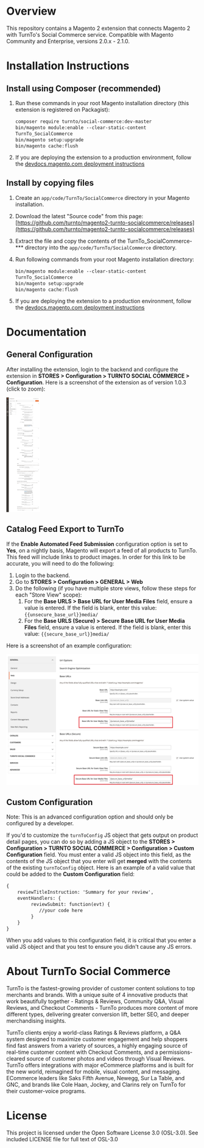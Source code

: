 # Overview

This repository contains a Magento 2 extension that connects Magento 2 with TurnTo's Social Commerce service. Compatible with Magento Community and Enterprise, versions 2.0.x - 2.1.0.

<!--# Extension User Guide

Find installation and configuration instructions here: TODO: Add link to guide-->

# Installation Instructions

## Install using Composer (recommended)

1. Run these commands in your root Magento installation directory (this extension is registered on Packagist):

    ```
    composer require turnto/social-commerce:dev-master
    bin/magento module:enable --clear-static-content TurnTo_SocialCommerce
    bin/magento setup:upgrade
    bin/magento cache:flush
    ```

2. If you are deploying the extension to a production environment, follow the [devdocs.magento.com deployment instructions](http://devdocs.magento.com/guides/v2.1/config-guide/prod/prod_deploy.html#deploy-prod)

## Install by copying files

1. Create an `app/code/TurnTo/SocialCommerce` directory in your Magento installation.
2. Download the latest "Source code" from this page: [https://github.com/turnto/magento2-turnto-socialcommerce/releases](https://github.com/turnto/magento2-turnto-socialcommerce/releases)
3. Extract the file and copy the contents of the TurnTo_SocialCommerce-*** directory into the `app/code/TurnTo/SocialCommerce` directory.
4. Run following commands from your root Magento installation directory:

    ```
    bin/magento module:enable --clear-static-content TurnTo_SocialCommerce
    bin/magento setup:upgrade
    bin/magento cache:flush
    ```

5. If you are deploying the extension to a production environment, follow the [devdocs.magento.com deployment instructions](http://devdocs.magento.com/guides/v2.1/config-guide/prod/prod_deploy.html#deploy-prod)

# Documentation

## General Configuration

After installing the extension, login to the backend and configure the extension in **STORES > Configuration > TURNTO SOCIAL COMMERCE > Configuration**. Here is a screenshot of the extension as of version 1.0.3 (click to zoom):

<img alt="Magento 2 configuration page" src="README/turnto_socialcommerce_configuration.png" height="300"/>

## Catalog Feed Export to TurnTo

If the **Enable Automated Feed Submission** configuration option is set to **Yes**, on a nightly basis, Magento will export a feed of all products to TurnTo. This feed will include links to product images. In order for this link to be accurate, you will need to do the following:

1. Login to the backend.
2. Go to **STORES > Configuration > GENERAL > Web**
3. Do the following (if you have multiple store views, follow these steps for each "Store View" scope):
    1. For the **Base URLS > Base URL for User Media Files** field, ensure a value is entered. If the field is blank, enter this value: `{{unsecure_base_url}}media/`
    2. For the **Base URLS (Secure) > Secure Base URL for User Media Files** field, ensure a value is entered. If the field is blank, enter this value: `{{secure_base_url}}media/`

Here is a screenshot of an example configuration:
 
![Media Url Configuration](README/turnto_socialcommerce_media_url.png)

## Custom Configuration

Note: This is an advanced configuration option and should only be configured by a developer.

If you'd to customize the `turnToConfig` JS object that gets output on product detail pages, you can do so by adding a JS object to the **STORES > Configuration > TURNTO SOCIAL COMMERCE > Configuration > Custom Configuration** field. You must enter a valid JS object into this field, as the contents of the JS object that you enter will get __merged__ with the contents of the existing `turnToConfig` object. Here is an example of a valid value that could be added to the **Custom Configuration** field:

```
{
    reviewTitleInstruction: 'Summary for your review',
    eventHandlers: {
         reviewSubmit: function(evt) {
            //your code here
         }
    }
}

```

When you add values to this configuration field, it is critical that you enter a valid JS object and that you test to ensure you didn't cause any JS errors. 

# About TurnTo Social Commerce

TurnTo is the fastest-growing provider of customer content solutions to top merchants and brands. With a unique suite of 4 innovative products that work beautifully together - Ratings & Reviews, Community Q&A, Visual Reviews, and Checkout Comments - TurnTo produces more content of more different types, delivering greater conversion lift, better SEO, and deeper merchandising insights. 

TurnTo clients enjoy a world-class Ratings & Reviews platform, a Q&A system designed to maximize customer engagement and help shoppers find fast answers from a variety of sources, a highly engaging source of real-time customer content with Checkout Comments, and a permissions-cleared source of customer photos and videos through Visual Reviews. TurnTo offers integrations with major eCommerce platforms and is built for the new world, reimagined for mobile, visual content, and messaging. ECommerce leaders like Saks Fifth Avenue, Newegg, Sur La Table, and GNC, and brands like Cole Haan, Jockey, and Clarins rely on TurnTo for their customer-voice programs.

# License

This project is licensed under the Open Software License 3.0 (OSL-3.0). See included LICENSE file for full text of OSL-3.0
